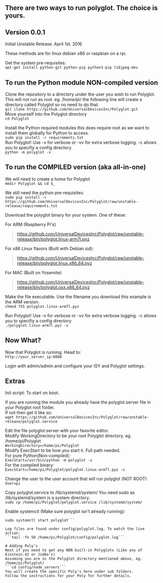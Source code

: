 ## There are two ways to run polyglot. The choice is yours. 
## Version 0.0.1
Initial Unstable Release. April 1st. 2016

These methods are for linux debian x86 or raspbian on a rpi. 

Get the system pre-requisites:  
`apt-get install python-git python-pip python3-pip libjpeg-dev`

## To run the Python module NON-compiled version
Clone the repository to a directory under the user you wish to run Polyglot. This will not run as root.
eg. /home/pi/ the following line will create a directory called Polyglot so no need to do that.  
`git clone https://github.com/UniversalDevicesInc/Polyglot.git`  
Move yourself into the Polyglot directory  
`cd Polyglot`

Install the Python required modules this does require root as we want to install them globally
for Python to access.  
`sudo pip install -r requirements.txt`  
Run Polyglot! Use -v for verbose or -vv for extra verbose logging. -c allows you to specifiy a config directory  
`python -m polyglot -v`

## To run the COMPILED version (aka all-in-one)
We will need to create a home for Polyglot  
`mkdir Polyglot && cd $_`

We still need the python pre-requisites:  
`sudo pip install -r https://github.com/UniversalDevicesInc/Polyglot/raw/unstable-release/requirements.txt`

Download the polyglot binary for your system. One of these:

For ARM (Raspberry Pi's)  
> https://github.com/UniversalDevicesInc/Polyglot/raw/unstable-release/bin/polyglot.linux-arm7l.pyz

For x86 Linux flavors (Built with Debian sid):  
> https://github.com/UniversalDevicesInc/Polyglot/raw/unstable-release/bin/polyglot.linux.x86_64.pyz

For MAC (Built on Yosemite)  
> https://github.com/UniversalDevicesInc/Polyglot/raw/unstable-release/bin/polyglot.osx.x86_64.pyz

Make the file executable. Use the filename you download this example is the ARM version.  
`chmod 755 polyglot.linux-arm7l.pyz`

Run Polyglot! Use -v for verbose or -vv for extra verbose logging. -c allows you to specifiy a config directory  
`./polyglot.linux-arm7l.pyz -v`

## Now What?
Now that Polyglot is running. Head to:  
`http://your_server_ip:8080`

Login with admin/admin and configure your ISY and Polyglot settings.
	
## Extras
	
Init script: To start on boot. 

If you are running the module you already have the polyglot.server file in your Polyglot root folder.  
If not then get it like so:  
`wget https://github.com/UniversalDevicesInc/Polyglot/raw/unstable-release/polyglot.service`

Edit the file polyglot.server with your favorite editor.  
Modify WorkingDirectory to be your root Polyglot directory. eg. /home/pi/Polyglot  
`WorkingDirectory=/home/pi/Polyglot`  
Modify ExecStart to be how you start it. Full path needed.  
For pure Python(Non-compiled):  
`ExecStart=/usr/bin/python -m polyglot -v`  
For the compiled binary:  
`ExecStart=/home/pi/Polyglot/polyglot.linux-arm7l.pyz -v`  

Change the user to the user account that will run polyglot (NOT ROOT)  
`User=pi`  
	
Copy polyglot.service to /lib/systemd/system/ You need sudo as /lib/systemd/system is a system directory.  
```sudo cp /home/pi/Polyglot/polyglot.service /lib/systemd/system/```

Enable systemctl (Make sure polyglot isn't already running):  
```sudo systemctl enable polyglot
sudo systemctl start polyglot```
	
Log files are found under config/polyglot.log. To watch the live action:  
```tail -fn 50 /home/pi/Polyglot/config/polyglot.log```

# Adding Poly's  
Next if you need to get any NON built-in Polyglots (Like any of Einstein.42 or Jimbo's)  
Assuming you are in the Polyglot directory mentioned above, eg. /home/pi/Polyglot/  
```cd config/node_servers```  
You will create the specific Poly's here under sub folders.
Follow the instructions for your Poly for further details. 

